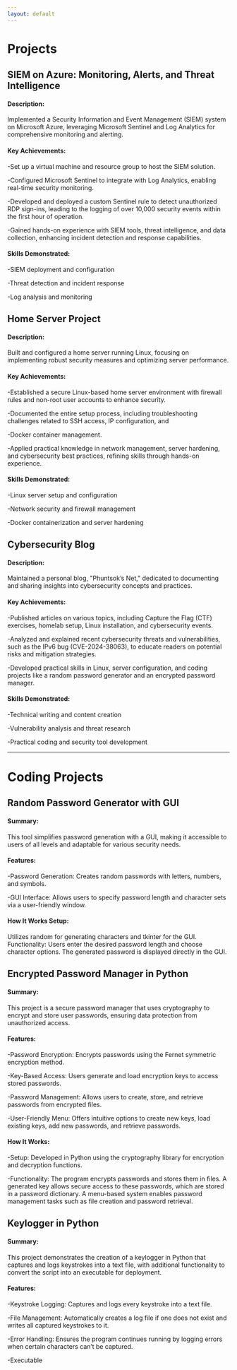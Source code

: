 ```yaml
---
layout: default
---
```


# Projects

## SIEM on Azure: Monitoring, Alerts, and Threat Intelligence 
#### Description:
Implemented a Security Information and Event Management (SIEM) system on Microsoft Azure, leveraging Microsoft Sentinel and
Log Analytics for comprehensive monitoring and alerting.


#### Key Achievements:

-Set up a virtual machine and resource group to host the SIEM solution.

-Configured Microsoft Sentinel to integrate with Log Analytics, enabling real-time security monitoring.

-Developed and deployed a custom Sentinel rule to detect unauthorized RDP sign-ins, leading to the logging of over 10,000
security events within the first hour of operation.

-Gained hands-on experience with SIEM tools, threat intelligence, and data collection, enhancing incident detection and
response capabilities.


#### Skills Demonstrated:

-SIEM deployment and configuration

-Threat detection and incident response

-Log analysis and monitoring

## Home Server Project
#### Description:
Built and configured a home server running Linux, focusing on implementing robust security measures and optimizing server
performance.


#### Key Achievements:

-Established a secure Linux-based home server environment with firewall rules and non-root user accounts to enhance
security.

-Documented the entire setup process, including troubleshooting challenges related to SSH access, IP configuration, and

-Docker container management.

-Applied practical knowledge in network management, server hardening, and cybersecurity best practices, refining skills 
through hands-on experience.


#### Skills Demonstrated:

-Linux server setup and configuration

-Network security and firewall management

-Docker containerization and server hardening

## Cybersecurity Blog

#### Description:
Maintained a personal blog, "Phuntsok’s Net," dedicated to documenting and sharing insights into cybersecurity concepts and
practices.


#### Key Achievements:

-Published articles on various topics, including Capture the Flag (CTF) exercises, homelab setup, Linux installation, and
cybersecurity events.

-Analyzed and explained recent cybersecurity threats and vulnerabilities, such as the IPv6 bug (CVE-2024-38063), to educate
readers on potential risks and mitigation strategies.

-Developed practical skills in Linux, server configuration, and coding projects like a random password generator and an
encrypted password manager.

#### Skills Demonstrated:

-Technical writing and content creation

-Vulnerability analysis and threat research

-Practical coding and security tool development

* * *

# Coding Projects

## Random Password Generator with GUI

#### Summary:

This tool simplifies password generation with a GUI, making it accessible to users of all levels and adaptable for various security needs.


#### Features:

-Password Generation: Creates random passwords with letters, numbers, and symbols. 

-GUI Interface: Allows users to specify password length and character sets via a user-friendly window. 


#### How It Works Setup: 
Utilizes random for generating characters and tkinter for the GUI. Functionality: Users enter the desired password length
and choose character options. The generated password is displayed directly in the GUI.


## Encrypted Password Manager in Python

#### Summary:

This project is a secure password manager that uses cryptography to encrypt and store user passwords, ensuring data protection from unauthorized access.

#### Features:

-Password Encryption: Encrypts passwords using the Fernet symmetric encryption method.

-Key-Based Access: Users generate and load encryption keys to access stored passwords.

-Password Management: Allows users to create, store, and retrieve passwords from encrypted files.

-User-Friendly Menu: Offers intuitive options to create new keys, load existing keys, add new passwords, and retrieve
passwords.

#### How It Works:

-Setup: Developed in Python using the cryptography library for encryption and decryption functions.

-Functionality: The program encrypts passwords and stores them in files. A generated key allows secure access to these
passwords, which are stored in a password dictionary. A menu-based system enables password management tasks such as file
creation and password retrieval.

## Keylogger in Python

#### Summary:

This project demonstrates the creation of a keylogger in Python that captures and logs keystrokes into a text file, with
additional functionality to convert the script into an executable for deployment.

#### Features:

-Keystroke Logging: Captures and logs every keystroke into a text file.

-File Management: Automatically creates a log file if one does not exist and writes all captured keystrokes to it.

-Error Handling: Ensures the program continues running by logging errors when certain characters can’t be captured.

-Executable
